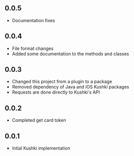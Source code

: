 ## 0.0.5

* Documentation fixes

## 0.0.4

* File format changes
* Added some documentation to the methods and classes

## 0.0.3

* Changed this project from a plugin to a package
* Removed dependency of Java and iOS Kushki packages
* Requests are done directly to Kushki's API

## 0.0.2

* Completed get card token

## 0.0.1

* Intial Kushki implementation

